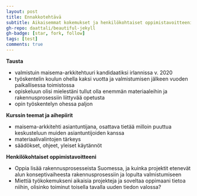 ```yaml
---
layout: post
title: Ennakkotehtävä
subtitle: Aikaisemmat kokemukset ja henkilökohtaiset oppimistavoitteeni
gh-repo: daattali/beautiful-jekyll
gh-badge: [star, fork, follow]
tags: [test]
comments: true
---
```


**Tausta**
- valmistuin maisema-arkkitehtuuri kandidaatiksi irlannissa v. 2020
- työskentelin koulun ohella kaksi vuotta ja valmistumisen jälkeen vuoden paikallisessa toimistossa
- opiskeluun olisi mielestäni tullut olla enemmän materiaaleihin ja rakennusprosessiin liittyvää opetusta
- opin työskentelyn ohessa paljon 

**Kurssin teemat ja aihepiirit**
- maisema-arkkitehti asiantuntijana, osattava tietää milloin puuttua keskusteluun muiden asiantuntijoiden kanssa
- materiaalivalintojen tärkeys
- säädökset, ohjeet, yleiset käytännöt

**Henkilökohtaiset oppimistavoitteeni**
- Oppia lisää rakennusprosesseista Suomessa, ja kuinka projektit etenevät alun konseptivaiheesta rakennusprosessiin ja lopulta valmistumiseen
- Miettiä työkokemukseni aikaisia projekteja ja soveltaa oppimaani tietoa niihin, olisinko toiminut toisella tavalla uuden  tiedon valossa?